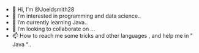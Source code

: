 - 👋 Hi, I’m @Joeldsmith28
- 👀 I’m interested in programming and data science..
- 🌱 I’m currently learning Java..
- 💞️ I’m looking to collaborate on ...
- 📫 How to reach me some tricks and other languages , and help me in " Java "..

<!---
Joeldsmith28/Joeldsmith28 is a ✨ special ✨ repository because its `README.md` (this file) appears on your GitHub profile.
You can click the Preview link to take a look at your changes.
--->
